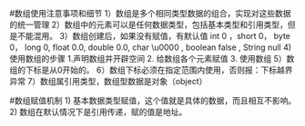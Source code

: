#数组使用注意事项和细节
    1）数组是多个相同类型数据的组合，实现对这些数据的统一管理
    2）数组中的元素可以是任何数据类型，包括基本类型和引用类型，但是不能混用。
    3）数组创建后，如果没有赋值，有默认值
       int 0 ，short 0， byte 0， long 0, float 0.0, double 0.0, char \u0000 , boolean false , String null
    4) 使用数组的步骤 1.声明数组并开辟空间 2. 给数组各个元素赋值 3. 使用数组
    5）数组的下标是从0开始的。
    6）数组下标必须在指定范围内使用，否则报：下标越界异常
    7）数组属引用类型，数组型数据是对象（object）

  #数组赋值机制
    1) 基本数据类型赋值，这个值就是具体的数据，而且相互不影响。
    2) 数组在默认情况下是引用传递，赋的值是地址。